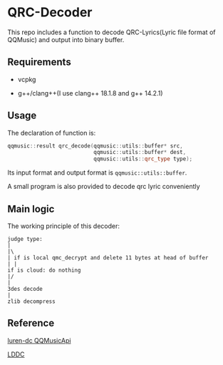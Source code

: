 # QRC-Decoder

This repo includes a function to decode QRC-Lyrics(Lyric file format of QQMusic) and output into binary buffer.

## Requirements

- vcpkg

- g++/clang++(I use clang++ 18.1.8 and g++ 14.2.1)

## Usage

The declaration of function is:

```cpp
qqmusic::result qrc_decode(qqmusic::utils::buffer* src,
                           qqmusic::utils::buffer* dest,
                           qqmusic::utils::qrc_type type);
```

Its input format and output format is `qqmusic::utils::buffer`.

A small program is also provided to decode qrc lyric conveniently

## Main logic

The working principle of this decoder:

```
judge type:
|
|\
| if is local qmc_decrypt and delete 11 bytes at head of buffer
| |
if is cloud: do nothing
|/
|
3des decode
|
zlib decompress
```

## Reference

[luren-dc QQMusicApi](https://github.com/luren-dc/QQMusicApi)

[LDDC](https://github.com/chenmozhijin/LDDC)
